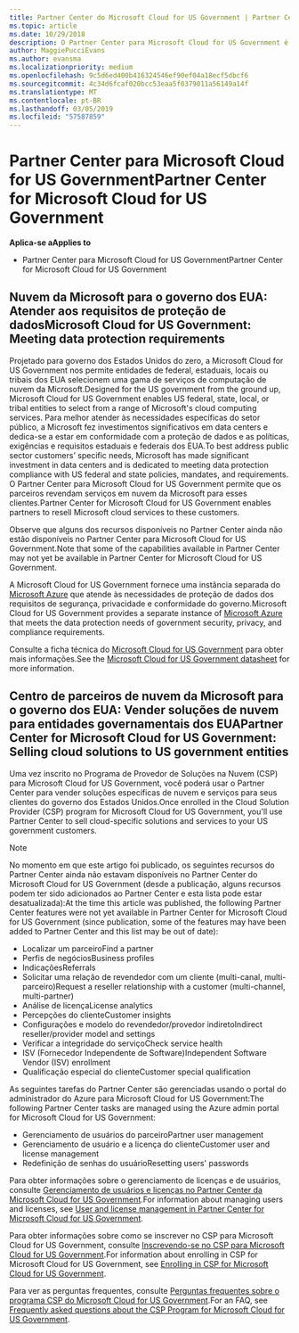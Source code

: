 ```yaml
---
title: Partner Center do Microsoft Cloud for US Government | Partner Center do Microsoft Cloud for US Government
ms.topic: article
ms.date: 10/29/2018
description: O Partner Center para Microsoft Cloud for US Government é o portal de empresas para parceiros da Microsoft que deseja oferecer soluções de nuvem da Microsoft para clientes que trabalham com agências governamentais dentro dos Estados Unidos.
author: MaggiePucciEvans
ms.author: evansma
ms.localizationpriority: medium
ms.openlocfilehash: 9c5d6ed400b416324546ef90ef04a18ecf5dbcf6
ms.sourcegitcommit: 4c34d6fcaf020bcc53eaa5f0379011a56149a14f
ms.translationtype: MT
ms.contentlocale: pt-BR
ms.lasthandoff: 03/05/2019
ms.locfileid: "57587859"
---
```

# <a name="partner-center-for-microsoft-cloud-for-us-government"></a><span data-ttu-id="adfe3-103">Partner Center para Microsoft Cloud for US Government</span><span class="sxs-lookup"><span data-stu-id="adfe3-103">Partner Center for Microsoft Cloud for US Government</span></span>

<span data-ttu-id="adfe3-104">**Aplica-se a**</span><span class="sxs-lookup"><span data-stu-id="adfe3-104">**Applies to**</span></span>

-  <span data-ttu-id="adfe3-105">Partner Center para Microsoft Cloud for US Government</span><span class="sxs-lookup"><span data-stu-id="adfe3-105">Partner Center for Microsoft Cloud for US Government</span></span>

## <a name="microsoft-cloud-for-us-government-meeting-data-protection-requirements"></a><span data-ttu-id="adfe3-106">Nuvem da Microsoft para o governo dos EUA: Atender aos requisitos de proteção de dados</span><span class="sxs-lookup"><span data-stu-id="adfe3-106">Microsoft Cloud for US Government: Meeting data protection requirements</span></span> 

<span data-ttu-id="adfe3-107">Projetado para governo dos Estados Unidos do zero, a Microsoft Cloud for US Government nos permite entidades de federal, estaduais, locais ou tribais dos EUA selecionem uma gama de serviços de computação de nuvem da Microsoft.</span><span class="sxs-lookup"><span data-stu-id="adfe3-107">Designed for the US government from the ground up, Microsoft Cloud for US Government enables US federal, state, local, or tribal entities to select from a range of Microsoft's cloud computing services.</span></span> <span data-ttu-id="adfe3-108">Para melhor atender às necessidades específicas do setor público, a Microsoft fez investimentos significativos em data centers e dedica-se a estar em conformidade com a proteção de dados e as políticas, exigências e requisitos estaduais e federais dos EUA.</span><span class="sxs-lookup"><span data-stu-id="adfe3-108">To best address public sector customers’ specific needs, Microsoft has made significant investment in data centers and is dedicated to meeting data protection compliance with US federal and state policies, mandates, and requirements.</span></span> <span data-ttu-id="adfe3-109">O Partner Center para Microsoft Cloud for US Government permite que os parceiros revendam serviços em nuvem da Microsoft para esses clientes.</span><span class="sxs-lookup"><span data-stu-id="adfe3-109">Partner Center for Microsoft Cloud for US Government enables partners to resell Microsoft cloud services to these customers.</span></span>

<span data-ttu-id="adfe3-110">Observe que alguns dos recursos disponíveis no Partner Center ainda não estão disponíveis no Partner Center para Microsoft Cloud for US Government.</span><span class="sxs-lookup"><span data-stu-id="adfe3-110">Note that some of the capabilities available in Partner Center may not yet be available in Partner Center for Microsoft Cloud for US Government.</span></span>

<span data-ttu-id="adfe3-111">A Microsoft Cloud for US Government fornece uma instância separada do [Microsoft Azure](https://azure.microsoft.com/en-us/overview/clouds/government/) que atende às necessidades de proteção de dados dos requisitos de segurança, privacidade e conformidade do governo.</span><span class="sxs-lookup"><span data-stu-id="adfe3-111">Microsoft Cloud for US Government provides a separate instance of [Microsoft Azure](https://azure.microsoft.com/en-us/overview/clouds/government/) that meets the data protection needs of government security, privacy, and compliance requirements.</span></span> 

<span data-ttu-id="adfe3-112">Consulte a ficha técnica do [Microsoft Cloud for US Government](https://download.microsoft.com/download/C/9/C/C9CA3002-DFC4-4ADA-841F-DF42AEC042FB/Microsoft_Azure_Government_Datasheet_EN_US.PDF) para obter mais informações.</span><span class="sxs-lookup"><span data-stu-id="adfe3-112">See the [Microsoft Cloud for US Government datasheet](https://download.microsoft.com/download/C/9/C/C9CA3002-DFC4-4ADA-841F-DF42AEC042FB/Microsoft_Azure_Government_Datasheet_EN_US.PDF) for more information.</span></span>

## <a name="partner-center-for-microsoft-cloud-for-us-government-selling-cloud-solutions-to-us-government-entities"></a><span data-ttu-id="adfe3-113">Centro de parceiros de nuvem da Microsoft para o governo dos EUA: Vender soluções de nuvem para entidades governamentais dos EUA</span><span class="sxs-lookup"><span data-stu-id="adfe3-113">Partner Center for Microsoft Cloud for US Government: Selling cloud solutions to US government entities</span></span>

<span data-ttu-id="adfe3-114">Uma vez inscrito no Programa de Provedor de Soluções na Nuvem (CSP) para Microsoft Cloud for US Government, você poderá usar o Partner Center para vender soluções específicas de nuvem e serviços para seus clientes do governo dos Estados Unidos.</span><span class="sxs-lookup"><span data-stu-id="adfe3-114">Once enrolled in the Cloud Solution Provider (CSP) program for Microsoft Cloud for US Government, you'll use Partner Center to sell cloud-specific solutions and services to your US government customers.</span></span> 

> [!NOTE]  
> <span data-ttu-id="adfe3-115">No momento em que este artigo foi publicado, os seguintes recursos do Partner Center ainda não estavam disponíveis no Partner Center do Microsoft Cloud for US Government (desde a publicação, alguns recursos podem ter sido adicionados ao Partner Center e esta lista pode estar desatualizada):</span><span class="sxs-lookup"><span data-stu-id="adfe3-115">At the time this article was published, the following Partner Center features were not yet available in Partner Center for Microsoft Cloud for US Government (since publication, some of the features may have been added to Partner Center and this list may be out of date):</span></span>

- <span data-ttu-id="adfe3-116">Localizar um parceiro</span><span class="sxs-lookup"><span data-stu-id="adfe3-116">Find a partner</span></span>
- <span data-ttu-id="adfe3-117">Perfis de negócios</span><span class="sxs-lookup"><span data-stu-id="adfe3-117">Business profiles</span></span>
- <span data-ttu-id="adfe3-118">Indicações</span><span class="sxs-lookup"><span data-stu-id="adfe3-118">Referrals</span></span>
- <span data-ttu-id="adfe3-119">Solicitar uma relação de revendedor com um cliente (multi-canal, multi-parceiro)</span><span class="sxs-lookup"><span data-stu-id="adfe3-119">Request a reseller relationship with a customer (multi-channel, multi-partner)</span></span>
- <span data-ttu-id="adfe3-120">Análise de licença</span><span class="sxs-lookup"><span data-stu-id="adfe3-120">License analytics</span></span>
- <span data-ttu-id="adfe3-121">Percepções do cliente</span><span class="sxs-lookup"><span data-stu-id="adfe3-121">Customer insights</span></span>
- <span data-ttu-id="adfe3-122">Configurações e modelo do revendedor/provedor indireto</span><span class="sxs-lookup"><span data-stu-id="adfe3-122">Indirect reseller/provider model and settings</span></span>
- <span data-ttu-id="adfe3-123">Verificar a integridade do serviço</span><span class="sxs-lookup"><span data-stu-id="adfe3-123">Check service health</span></span>
- <span data-ttu-id="adfe3-124">ISV (Fornecedor Independente de Software)</span><span class="sxs-lookup"><span data-stu-id="adfe3-124">Independent Software Vendor (ISV) enrollment</span></span>
- <span data-ttu-id="adfe3-125">Qualificação especial do cliente</span><span class="sxs-lookup"><span data-stu-id="adfe3-125">Customer special qualification</span></span>

<span data-ttu-id="adfe3-126">As seguintes tarefas do Partner Center são gerenciadas usando o portal do administrador do Azure para Microsoft Cloud for US Government:</span><span class="sxs-lookup"><span data-stu-id="adfe3-126">The following Partner Center tasks are managed using the Azure admin portal for Microsoft Cloud for US Government:</span></span> 

-   <span data-ttu-id="adfe3-127">Gerenciamento de usuários do parceiro</span><span class="sxs-lookup"><span data-stu-id="adfe3-127">Partner user management</span></span>
-   <span data-ttu-id="adfe3-128">Gerenciamento de usuário e a licença do cliente</span><span class="sxs-lookup"><span data-stu-id="adfe3-128">Customer user and license management</span></span>
-   <span data-ttu-id="adfe3-129">Redefinição de senhas do usuário</span><span class="sxs-lookup"><span data-stu-id="adfe3-129">Resetting users' passwords</span></span>

<span data-ttu-id="adfe3-130">Para obter informações sobre o gerenciamento de licenças e de usuários, consulte [Gerenciamento de usuários e licenças no Partner Center da Microsoft Cloud for US Government](user-management-in-partner-center-for-microsoft-us-govt-cloud.md).</span><span class="sxs-lookup"><span data-stu-id="adfe3-130">For information about managing users and licenses, see [User and license management in Partner Center for Microsoft Cloud for US Government](user-management-in-partner-center-for-microsoft-us-govt-cloud.md).</span></span>

<span data-ttu-id="adfe3-131">Para obter informações sobre como se inscrever no CSP para Microsoft Cloud for US Government, consulte [Inscrevendo-se no CSP para Microsoft Cloud for US Government](enroll-in-csp-for-microsoft-us-govt-cloud.md).</span><span class="sxs-lookup"><span data-stu-id="adfe3-131">For information about enrolling in CSP for Microsoft Cloud for US Government, see [Enrolling in CSP for Microsoft Cloud for US Government](enroll-in-csp-for-microsoft-us-govt-cloud.md).</span></span>

<span data-ttu-id="adfe3-132">Para ver as perguntas frequentes, consulte [Perguntas frequentes sobre o programa CSP do Microsoft Cloud for US Government](faq-for-us-govt-cloud.md).</span><span class="sxs-lookup"><span data-stu-id="adfe3-132">For an FAQ, see [Frequently asked questions about the CSP Program for Microsoft Cloud for US Government](faq-for-us-govt-cloud.md).</span></span>